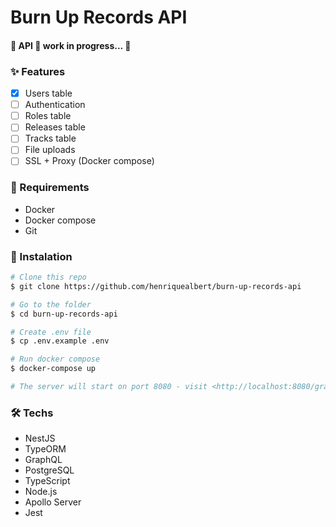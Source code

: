 # Burn Up Records API

#### 🚧  API 🚀 work in progress...  🚧

### ✨ Features

- [x] Users table
- [ ] Authentication
- [ ] Roles table
- [ ] Releases table
- [ ] Tracks table
- [ ] File uploads
- [ ] SSL + Proxy (Docker compose)

### 🎲 Requirements
- Docker
- Docker compose
- Git

### 🚀 Instalation
```bash
# Clone this repo
$ git clone https://github.com/henriquealbert/burn-up-records-api

# Go to the folder
$ cd burn-up-records-api

# Create .env file
$ cp .env.example .env

# Run docker compose
$ docker-compose up

# The server will start on port 8080 - visit <http://localhost:8080/graphql> to play with the GraphQL Playground
```

### 🛠 Techs
- NestJS
- TypeORM
- GraphQL
- PostgreSQL
- TypeScript
- Node.js
- Apollo Server
- Jest
